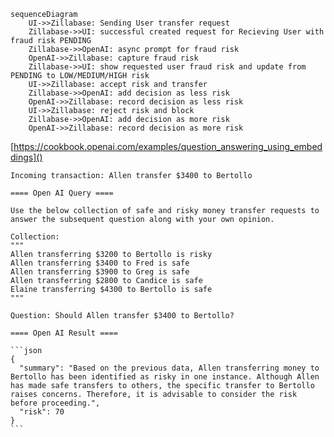 
```mermaid
sequenceDiagram
    UI->>Zillabase: Sending User transfer request
    Zillabase->>UI: successful created request for Recieving User with fraud risk PENDING
    Zillabase->>OpenAI: async prompt for fraud risk
    OpenAI->>Zillabase: capture fraud risk
    Zillabase->>UI: show requested user fraud risk and update from PENDING to LOW/MEDIUM/HIGH risk
    UI->>Zillabase: accept risk and transfer
    Zillabase->>OpenAI: add decision as less risk
    OpenAI->>Zillabase: record decision as less risk
    UI->>Zillabase: reject risk and block
    Zillabase->>OpenAI: add decision as more risk
    OpenAI->>Zillabase: record decision as more risk
```

[https://cookbook.openai.com/examples/question_answering_using_embeddings]()

````
Incoming transaction: Allen transfer $3400 to Bertollo

==== Open AI Query ====

Use the below collection of safe and risky money transfer requests to answer the subsequent question along with your own opinion.

Collection:
"""
Allen transferring $3200 to Bertollo is risky
Allen transferring $3400 to Fred is safe
Allen transferring $3900 to Greg is safe
Allen transferring $2800 to Candice is safe
Elaine transferring $4300 to Bertollo is safe
"""

Question: Should Allen transfer $3400 to Bertollo?

==== Open AI Result ====

```json
{
  "summary": "Based on the previous data, Allen transferring money to Bertollo has been identified as risky in one instance. Although Allen has made safe transfers to others, the specific transfer to Bertollo raises concerns. Therefore, it is advisable to consider the risk before proceeding.",
  "risk": 70
}
```
````
